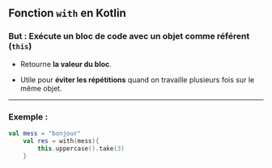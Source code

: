 ## Fonction `with` en Kotlin

### But : Exécute un bloc de code avec un objet comme **référent (`this`)**
- Retourne **la valeur du bloc**.

- Utile pour **éviter les répétitions** quand on travaille plusieurs fois sur le même objet.

---

### Exemple : 

```kotlin
val mess = "bonjour"
    val res = with(mess){
        this.uppercase().take(3)
    }
```
